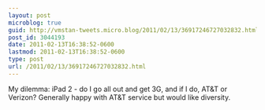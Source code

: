 ```yaml
---
layout: post
microblog: true
guid: http://vmstan-tweets.micro.blog/2011/02/13/36917246727032832.html
post_id: 3044193
date: 2011-02-13T16:38:52-0600
lastmod: 2011-02-13T16:38:52-0600
type: post
url: /2011/02/13/36917246727032832.html
---
```

My dilemma: iPad 2 - do I go all out and get 3G, and if I do, AT&T or Verizon? Generally happy with AT&T service but would like diversity.
